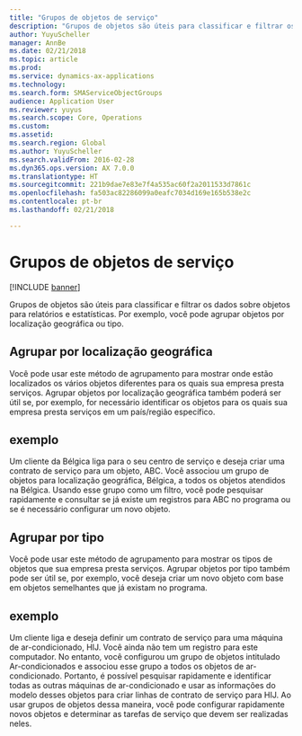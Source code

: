 ```yaml
---
title: "Grupos de objetos de serviço"
description: "Grupos de objetos são úteis para classificar e filtrar os dados sobre objetos para relatórios e estatísticas."
author: YuyuScheller
manager: AnnBe
ms.date: 02/21/2018
ms.topic: article
ms.prod: 
ms.service: dynamics-ax-applications
ms.technology: 
ms.search.form: SMAServiceObjectGroups
audience: Application User
ms.reviewer: yuyus
ms.search.scope: Core, Operations
ms.custom: 
ms.assetid: 
ms.search.region: Global
ms.author: YuyuScheller
ms.search.validFrom: 2016-02-28
ms.dyn365.ops.version: AX 7.0.0
ms.translationtype: HT
ms.sourcegitcommit: 221b9dae7e83e7f4a535ac60f2a2011533d7861c
ms.openlocfilehash: fa503ac82286099a0eafc7034d169e165b538e2c
ms.contentlocale: pt-br
ms.lasthandoff: 02/21/2018

---
```


# <a name="service-object-groups"></a>Grupos de objetos de serviço 

[!INCLUDE [banner](../includes/banner.md)]

Grupos de objetos são úteis para classificar e filtrar os dados sobre objetos para relatórios e estatísticas. Por exemplo, você pode agrupar objetos por localização geográfica ou tipo.

## <a name="group-by-geographical-location"></a>Agrupar por localização geográfica

Você pode usar este método de agrupamento para mostrar onde estão localizados os vários objetos diferentes para os quais sua empresa presta serviços. Agrupar objetos por localização geográfica também poderá ser útil se, por exemplo, for necessário identificar os objetos para os quais sua empresa presta serviços em um país/região específico.

## <a name="example"></a>exemplo

Um cliente da Bélgica liga para o seu centro de serviço e deseja criar uma contrato de serviço para um objeto, ABC. Você associou um grupo de objetos para localização geográfica, Bélgica, a todos os objetos atendidos na Bélgica. Usando esse grupo como um filtro, você pode pesquisar rapidamente e consultar se já existe um registros para ABC no programa ou se é necessário configurar um novo objeto. 

## <a name="group-by-type"></a>Agrupar por tipo

Você pode usar este método de agrupamento para mostrar os tipos de objetos que sua empresa presta serviços. Agrupar objetos por tipo também pode ser útil se, por exemplo, você deseja criar um novo objeto com base em objetos semelhantes que já existam no programa.

## <a name="example"></a>exemplo

Um cliente liga e deseja definir um contrato de serviço para uma máquina de ar-condicionado, HIJ. Você ainda não tem um registro para este computador. No entanto, você configurou um grupo de objetos intitulado Ar-condicionados e associou esse grupo a todos os objetos de ar-condicionado. Portanto, é possível pesquisar rapidamente e identificar todas as outras máquinas de ar-condicionado e usar as informações do modelo desses objetos para criar linhas de contrato de serviço para HIJ. Ao usar grupos de objetos dessa maneira, você pode configurar rapidamente novos objetos e determinar as tarefas de serviço que devem ser realizadas neles. 




